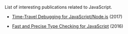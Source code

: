 List of interesting publications related to JavaScript.

- [Time-Travel Debugging for JavaScript/Node.js](https://www.microsoft.com/en-us/research/wp-content/uploads/2016/09/TTNode.pdf) (2017)

- [Fast and Precise Type Checking for JavaScript](https://arxiv.org/pdf/1708.08021.pdf) (2016)
